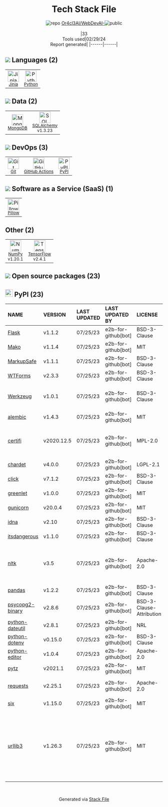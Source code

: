 <!--
&lt;--- Readme.md Snippet without images Start ---&gt;
## Tech Stack
Or4cl3AI/WebDevAI- is built on the following main stack:

- [Jinja](https://palletsprojects.com/p/jinja/) – Templating Languages & Extensions
- [Python](https://www.python.org) – Languages
- [MongoDB](http://www.mongodb.com/) – Databases
- [SQLAlchemy](http://www.sqlalchemy.org/) – Object Relational Mapper (ORM)
- [GitHub Actions](https://github.com/features/actions) – Continuous Integration
- [Pillow](https://python-pillow.github.io/) – Image Processing and Management
- [NumPy](http://www.numpy.org/) – Data Science Tools
- [TensorFlow](https://www.tensorflow.org) – Machine Learning Tools

Full tech stack [here](/techstack.md)

&lt;--- Readme.md Snippet without images End ---&gt;

&lt;--- Readme.md Snippet with images Start ---&gt;
## Tech Stack
Or4cl3AI/WebDevAI- is built on the following main stack:

- <img width='25' height='25' src='https://img.stackshare.io/service/2303/New_Project__20_.png' alt='Jinja'/> [Jinja](https://palletsprojects.com/p/jinja/) – Templating Languages & Extensions
- <img width='25' height='25' src='https://img.stackshare.io/service/993/pUBY5pVj.png' alt='Python'/> [Python](https://www.python.org) – Languages
- <img width='25' height='25' src='https://img.stackshare.io/service/1030/leaf-360x360.png' alt='MongoDB'/> [MongoDB](http://www.mongodb.com/) – Databases
- <img width='25' height='25' src='https://img.stackshare.io/service/1839/q5uAkmy7.png' alt='SQLAlchemy'/> [SQLAlchemy](http://www.sqlalchemy.org/) – Object Relational Mapper (ORM)
- <img width='25' height='25' src='https://img.stackshare.io/service/11563/actions.png' alt='GitHub Actions'/> [GitHub Actions](https://github.com/features/actions) – Continuous Integration
- <img width='25' height='25' src='https://img.stackshare.io/service/2375/default_1f67b0ca7416a9f52beb655f90b5602d5ef74b75.jpg' alt='Pillow'/> [Pillow](https://python-pillow.github.io/) – Image Processing and Management
- <img width='25' height='25' src='https://img.stackshare.io/service/2179/default_332f874a2edb2686f578aa6389313efcea1eec41.png' alt='NumPy'/> [NumPy](http://www.numpy.org/) – Data Science Tools
- <img width='25' height='25' src='https://img.stackshare.io/service/4717/FtFnqC38_400x400.png' alt='TensorFlow'/> [TensorFlow](https://www.tensorflow.org) – Machine Learning Tools

Full tech stack [here](/techstack.md)

&lt;--- Readme.md Snippet with images End ---&gt;
-->
<div align="center">

# Tech Stack File
![](https://img.stackshare.io/repo.svg "repo") [Or4cl3AI/WebDevAI-](https://github.com/Or4cl3AI/WebDevAI-)![](https://img.stackshare.io/public_badge.svg "public")
<br/><br/>
|33<br/>Tools used|02/29/24 <br/>Report generated|
|------|------|
</div>

## <img src='https://img.stackshare.io/languages.svg'/> Languages (2)
<table><tr>
  <td align='center'>
  <img width='36' height='36' src='https://img.stackshare.io/service/2303/New_Project__20_.png' alt='Jinja'>
  <br>
  <sub><a href="https://palletsprojects.com/p/jinja/">Jinja</a></sub>
  <br>
  <sub></sub>
</td>

<td align='center'>
  <img width='36' height='36' src='https://img.stackshare.io/service/993/pUBY5pVj.png' alt='Python'>
  <br>
  <sub><a href="https://www.python.org">Python</a></sub>
  <br>
  <sub></sub>
</td>

</tr>
</table>

## <img src='https://img.stackshare.io/databases.svg'/> Data (2)
<table><tr>
  <td align='center'>
  <img width='36' height='36' src='https://img.stackshare.io/service/1030/leaf-360x360.png' alt='MongoDB'>
  <br>
  <sub><a href="http://www.mongodb.com/">MongoDB</a></sub>
  <br>
  <sub></sub>
</td>

<td align='center'>
  <img width='36' height='36' src='https://img.stackshare.io/service/1839/q5uAkmy7.png' alt='SQLAlchemy'>
  <br>
  <sub><a href="http://www.sqlalchemy.org/">SQLAlchemy</a></sub>
  <br>
  <sub>v1.3.23</sub>
</td>

</tr>
</table>

## <img src='https://img.stackshare.io/devops.svg'/> DevOps (3)
<table><tr>
  <td align='center'>
  <img width='36' height='36' src='https://img.stackshare.io/service/1046/git.png' alt='Git'>
  <br>
  <sub><a href="http://git-scm.com/">Git</a></sub>
  <br>
  <sub></sub>
</td>

<td align='center'>
  <img width='36' height='36' src='https://img.stackshare.io/service/11563/actions.png' alt='GitHub Actions'>
  <br>
  <sub><a href="https://github.com/features/actions">GitHub Actions</a></sub>
  <br>
  <sub></sub>
</td>

<td align='center'>
  <img width='36' height='36' src='https://img.stackshare.io/service/12572/-RIWgodF_400x400.jpg' alt='PyPI'>
  <br>
  <sub><a href="https://pypi.org/">PyPI</a></sub>
  <br>
  <sub></sub>
</td>

</tr>
</table>

## <img src='https://img.stackshare.io/saas.svg'/> Software as a Service (SaaS) (1)
<table><tr>
  <td align='center'>
  <img width='36' height='36' src='https://img.stackshare.io/service/2375/default_1f67b0ca7416a9f52beb655f90b5602d5ef74b75.jpg' alt='Pillow'>
  <br>
  <sub><a href="https://python-pillow.github.io/">Pillow</a></sub>
  <br>
  <sub></sub>
</td>

</tr>
</table>

## Other (2)
<table><tr>
  <td align='center'>
  <img width='36' height='36' src='https://img.stackshare.io/service/2179/default_332f874a2edb2686f578aa6389313efcea1eec41.png' alt='NumPy'>
  <br>
  <sub><a href="http://www.numpy.org/">NumPy</a></sub>
  <br>
  <sub>v1.20.1</sub>
</td>

<td align='center'>
  <img width='36' height='36' src='https://img.stackshare.io/service/4717/FtFnqC38_400x400.png' alt='TensorFlow'>
  <br>
  <sub><a href="https://www.tensorflow.org">TensorFlow</a></sub>
  <br>
  <sub>v2.4.1</sub>
</td>

</tr>
</table>


## <img src='https://img.stackshare.io/group.svg' /> Open source packages (23)</h2>

## <img width='24' height='24' src='https://img.stackshare.io/service/12572/-RIWgodF_400x400.jpg'/> PyPI (23)

|NAME|VERSION|LAST UPDATED|LAST UPDATED BY|LICENSE|VULNERABILITIES|
|:------|:------|:------|:------|:------|:------|
|[Flask](https://pypi.org/project/Flask)|v1.1.2|07/25/23|e2b-for-github[bot] |BSD-3-Clause|N/A|
|[Mako](https://pypi.org/project/Mako)|v1.1.4|07/25/23|e2b-for-github[bot] |MIT|N/A|
|[MarkupSafe](https://pypi.org/project/MarkupSafe)|v1.1.1|07/25/23|e2b-for-github[bot] |BSD-3-Clause|N/A|
|[WTForms](https://pypi.org/project/WTForms)|v2.3.3|07/25/23|e2b-for-github[bot] |BSD-3-Clause|N/A|
|[Werkzeug](https://pypi.org/project/Werkzeug)|v1.0.1|07/25/23|e2b-for-github[bot] |BSD-3-Clause|[CVE-2023-25577](https://github.com/advisories/GHSA-xg9f-g7g7-2323) (High)<br/>[CVE-2023-23934](https://github.com/advisories/GHSA-px8h-6qxv-m22q) (Low)|
|[alembic](https://pypi.org/project/alembic)|v1.4.3|07/25/23|e2b-for-github[bot] |MIT|N/A|
|[certifi](https://pypi.org/project/certifi)|v2020.12.5|07/25/23|e2b-for-github[bot] |MPL-2.0|[CVE-2023-37920](https://github.com/advisories/GHSA-xqr8-7jwr-rhp7) (High)<br/>[CVE-2022-23491](https://github.com/advisories/GHSA-43fp-rhv2-5gv8) (Moderate)|
|[chardet](https://pypi.org/project/chardet)|v4.0.0|07/25/23|e2b-for-github[bot] |LGPL-2.1|N/A|
|[click](https://pypi.org/project/click)|v7.1.2|07/25/23|e2b-for-github[bot] |BSD-3-Clause|N/A|
|[greenlet](https://pypi.org/project/greenlet)|v1.0.0|07/25/23|e2b-for-github[bot] |MIT|N/A|
|[gunicorn](https://pypi.org/project/gunicorn)|v20.0.4|07/25/23|e2b-for-github[bot] |MIT|N/A|
|[idna](https://pypi.org/project/idna)|v2.10|07/25/23|e2b-for-github[bot] |BSD-3-Clause|N/A|
|[itsdangerous](https://pypi.org/project/itsdangerous)|v1.1.0|07/25/23|e2b-for-github[bot] |BSD-3-Clause|N/A|
|[nltk](https://pypi.org/project/nltk)|v3.5|07/25/23|e2b-for-github[bot] |Apache-2.0|[CVE-2021-43854](https://github.com/advisories/GHSA-f8m6-h2c7-8h9x) (High)<br/>[CVE-2021-3842](https://github.com/advisories/GHSA-rqjh-jp2r-59cj) (High)<br/>[CVE-2021-3828](https://github.com/advisories/GHSA-2ww3-fxvq-293j) (High)|
|[pandas](https://pypi.org/project/pandas)|v1.2.2|07/25/23|e2b-for-github[bot] |BSD-3-Clause|N/A|
|[psycopg2-binary](https://pypi.org/project/psycopg2-binary)|v2.8.6|07/25/23|e2b-for-github[bot] |BSD-3-Clause-Attribution|N/A|
|[python-dateutil](https://pypi.org/project/python-dateutil)|v2.8.1|07/25/23|e2b-for-github[bot] |NRL|N/A|
|[python-dotenv](https://pypi.org/project/python-dotenv)|v0.15.0|07/25/23|e2b-for-github[bot] |BSD-3-Clause|N/A|
|[python-editor](https://pypi.org/project/python-editor)|v1.0.4|07/25/23|e2b-for-github[bot] |Apache-2.0|N/A|
|[pytz](https://pypi.org/project/pytz)|v2021.1|07/25/23|e2b-for-github[bot] |MIT|N/A|
|[requests](https://pypi.org/project/requests)|v2.25.1|07/25/23|e2b-for-github[bot] |Apache-2.0|[CVE-2023-32681](https://github.com/advisories/GHSA-j8r2-6x86-q33q) (Moderate)|
|[six](https://pypi.org/project/six)|v1.15.0|07/25/23|e2b-for-github[bot] |MIT|N/A|
|[urllib3](https://pypi.org/project/urllib3)|v1.26.3|07/25/23|e2b-for-github[bot] |MIT|[CVE-2021-33503](https://github.com/advisories/GHSA-q2q7-5pp4-w6pg) (High)<br/>[CVE-2021-28363](https://github.com/advisories/GHSA-5phf-pp7p-vc2r) (Moderate)<br/>[CVE-2023-45803](https://github.com/advisories/GHSA-g4mx-q9vg-27p4) (Moderate)<br/>[CVE-2023-43804](https://github.com/advisories/GHSA-v845-jxx5-vc9f) (Moderate)|

<br/>
<div align='center'>

Generated via [Stack File](https://github.com/marketplace/stack-file)
